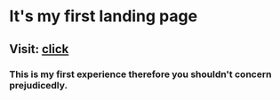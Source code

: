 # It's my first landing page
## Visit: [click](https://dr1zzle1.github.io/autoexpress)
### This is my first experience therefore you shouldn't concern prejudicedly.
